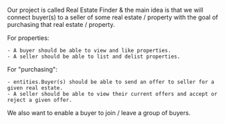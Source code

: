 Our project is called Real Estate Finder & the main idea is that we will connect buyer(s) to a seller of some real estate / property with the goal of purchasing that real estate / property.

For properties:

	- A buyer should be able to view and like properties.
	- A seller should be able to list and delist properties.

For "purchasing":
	
	- entities.Buyer(s) should be able to send an offer to seller for a given real estate.
	- A seller should be able to view their current offers and accept or reject a given offer.

We also want to enable a buyer to join / leave a group of buyers.